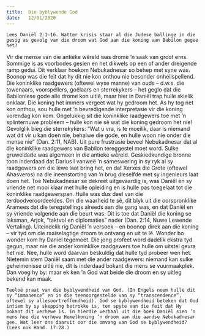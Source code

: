```yaml
---
title:  Die byblywende God
date:   12/01/2020
---
```


`Lees Daniël 2:1-16. Watter krisis staar al die Judese ballinge in die gesig as gevolg van die droom wat God aan die koning van Babilon gegee het?` 

Vir die mense van die antieke wêreld was drome ’n saak van groot erns. Sommige is as voorbodes gesien en het dikwels op een of ander dreigende ramp gedui. Dit verklaar hoekom Nebukadnesar so behep met syne was. Boonop was die feit dat hy dit nie kon onthou nie besonder onheilspellend. Die koninklike raadgewers (oftewel wyse manne) van ouds – d.w.s. die towenaars, voorspellers, goëlaars en sterrekykers – het geglo dat die Babiloniese gode alle drome kon uitlê, maar hier in Daniël trap hulle skielik onklaar. Die koning het immers vergeet wat hy gedroom het. As hy tog net kon onthou, sou hulle met ’n bevredigende interpretasie vir die koning vorendag kon kom. Ongelukkig sit die koninklike raadgewers toe met ’n splinternuwe probleem – hulle kon nie sê wat die koning gedroom het nie! Gevolglik bieg die sterrekykers: “Wat u vra, is te moeilik, daar is niemand wat dit vir u kan doen nie, behalwe die gode, en hulle woon nie onder die mense nie” (Dan. 2:11, NAB).  Uit pure frustrasie beveel Nebukadnesar dat al die koninklike raadgewers van Babilon tereggestel moet word. Sulke gruweldade was algemeen in die antieke wêreld. Geskiedkundige bronne toon inderdaad dat Darius I vanweë ’n sameswering in sy ryk al sy raadgewers om die lewe laat bring het, en dat Xerxes die Grote (oftewel Ahasveros) na die ineenstorting van ’n brug dieselfde met sy ingenieurs laat doen het. Toe Nebukadnesar se dekreet uitgevaardig is, was Daniël en sy vriende net mooi klaar met hulle opleiding en is hulle pas toegelaat tot die koninklike raadgewerspan. Hulle was dus deel van die terdoodveroordeeldes. Om die waarheid te sê, dit blyk uit die oorspronklike Aramees dat die teregstellings alreeds aan die gang was, en dat Daniël en sy vriende volgende aan die beurt was. Dit is toe dat Daniël die koning se laksman, Arjok, “taktvol en diplomaties” nader (Dan. 2:14, Nuwe Lewende Vertaling). Uiteindelik rig Daniël ’n versoek – en boonop direk aan die koning – vir tyd om die raaiselagtige droom te ontvang en uit te lê. Wonder bo wonder kom hy Daniël tegemoet. Die jong profeet word dadelik ekstra tyd gegun, maar nie die ander koninklike raadgewers toe hulle om uitstel gevra het nie. Nee, hulle word daarvan beskuldig dat hulle tyd probeer wen het. Nietemin stem Daniël saam met die ander raadgewers:  niemand kan sulke geheimenisse uitlê nie, dit is inderdaad bokant die mens se vuurmaakplek. Dan voeg hy by: maar ek ken ’n God wat beide die droom en sy uitleg bekend kan maak. 

`Teoloë praat van die byblywendheid van God. (In Engels noem hulle dit sy “immanence” en is die teenoorgestelde van sy “transcendence”, oftewel sy allesoortreffendheid). God se byblywendheid beteken dat God intiem by sy skepping betrokke is, ten spyte van die feit dat Hy bokant dit verhewe is. In hierdie verhaal uit die boek Daniël sien ’n mens hoe die verhewe Hemelkoning ’n droom aan die aardse Nebukadnesar gee. Wat leer ons daaruit oor die omvang van God se byblywendheid? (Lees ook Hand. 17:28.)`